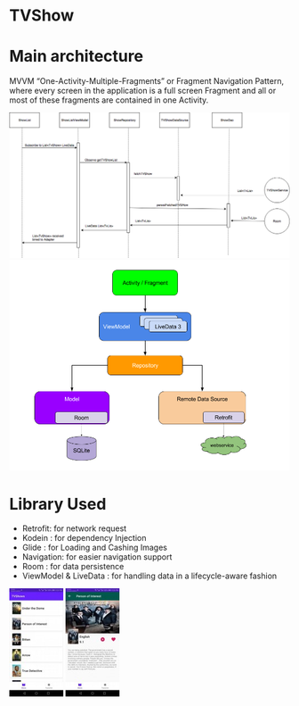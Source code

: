 TVShow
===================================

Main architecture
===================================
MVVM “One-Activity-Multiple-Fragments” or Fragment Navigation Pattern, where every screen in the application is a full screen Fragment and all or most of these fragments are contained in one Activity. 

![UMLTvShow](/image/UMLTvShow.png) ![MVVM](/image/mvvm.png) 



Library Used
===================================
* Retrofit: for network request
* Kodein : for dependency Injection
* Glide : for Loading and Cashing Images
* Navigation: for easier navigation support
* Room : for data persistence
* ViewModel & LiveData : for handling data in a lifecycle-aware fashion


![Screenshot](/image/main_screen.jpg )
![Screenshot](/image/detail_scree.jpg)
